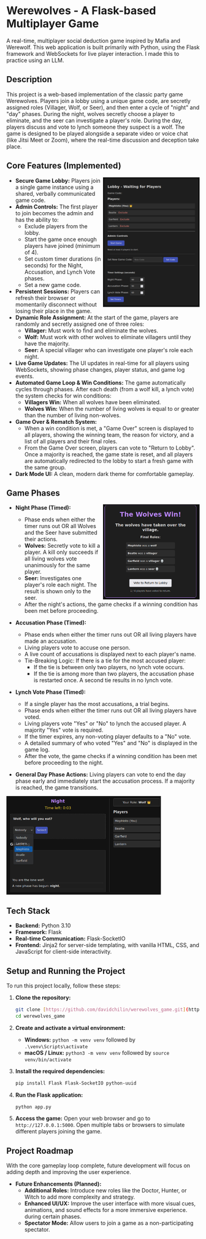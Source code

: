 # **Werewolves - A Flask-based Multiplayer Game**

A real-time, multiplayer social deduction game inspired by Mafia and Werewolf.
This web application is built primarily with Python, using the Flask framework
and WebSockets for live player interaction. I made this to practice using an
LLM.

## **Description**

This project is a web-based implementation of the classic party game Werewolves.
Players join a lobby using a unique game code, are secretly assigned roles
(Villager, Wolf, or Seer), and then enter a cycle of "night" and "day" phases.
During the night, wolves secretly choose a player to eliminate, and the seer can
investigate a player's role. During the day, players discuss and vote to lynch
someone they suspect is a wolf. The game is designed to be played alongside a
separate video or voice chat (like Jitsi Meet or Zoom), where the real-time
discussion and deception take place.

## **Core Features (Implemented)**

<img src="lobby.png" width="50%" align="right" />

- **Secure Game Lobby:** Players join a single game instance using a shared,
  verbally communicated game code.
- **Admin Controls:** The first player to join becomes the admin and has the
  ability to:
  - Exclude players from the lobby.
  - Start the game once enough players have joined (minimum of 4).
  - Set custom timer durations (in seconds) for the Night, Accusation, and Lynch
    Vote phases.
  - Set a new game code.
- **Persistent Sessions:** Players can refresh their browser or momentarily
  disconnect without losing their place in the game.
- **Dynamic Role Assignment:** At the start of the game, players are randomly
  and secretly assigned one of three roles:
  - **Villager:** Must work to find and eliminate the wolves.
  - **Wolf:** Must work with other wolves to eliminate villagers until they have
    the majority.
  - **Seer:** A special villager who can investigate one player's role each
    night.
- **Live Game Updates:** The UI updates in real-time for all players using
  WebSockets, showing phase changes, player status, and game log events.
- **Automated Game Loop & Win Conditions:** The game automatically cycles
  through phases. After each death (from a wolf kill, a lynch vote) the system
  checks for win conditions:
  - **Villagers Win:** When all wolves have been eliminated.
  - **Wolves Win:** When the number of living wolves is equal to or greater than
    the number of living non-wolves.
- **Game Over & Rematch System:**
  - When a win condition is met, a "Game Over" screen is displayed to all
    players, showing the winning team, the reason for victory, and a list of all
    players and their final roles.
  - From the Game Over screen, players can vote to "Return to Lobby". Once a
    majority is reached, the game state is reset, and all players are
    automatically redirected to the lobby to start a fresh game with the same
    group.
- **Dark Mode UI:** A clean, modern dark theme for comfortable gameplay.

## **Game Phases**

<img src="game_over.png" width="50%" align="right"/>

- **Night Phase (Timed):**
  - Phase ends when either the timer runs out OR all Wolves and the Seer have
    submitted their actions.
  - **Wolves:** Secretly vote to kill a player. A kill only succeeds if all
    living wolves vote unanimously for the same player.
  - **Seer:** Investigates one player's role each night. The result is shown
    only to the seer.
  - After the night's actions, the game checks if a winning condition has been
    met before proceeding.

- **Accusation Phase (Timed):**

  - Phase ends when either the timer runs out OR all living players have made an
    accusation.
  - Living players vote to accuse one person.
  - A live count of accusations is displayed next to each player's name.
  - Tie-Breaking Logic: If there is a tie for the most accused player:
    - If the tie is between only two players, no lynch vote occurs.
    - If the tie is among more than two players, the accusation phase is
      restarted once. A second tie results in no lynch vote.

- **Lynch Vote Phase (Timed):**

  - If a single player has the most accusations, a trial begins.
  - Phase ends when either the timer runs out OR all living players have voted.
  - Living players vote "Yes" or "No" to lynch the accused player. A majority
    "Yes" vote is required.
  - If the timer expires, any non-voting player defaults to a "No" vote.
  - A detailed summary of who voted "Yes" and "No" is displayed in the game log.
  - After the vote, the game checks if a winning condition has been met before
    proceeding to the night.

- **General Day Phase Actions:** Living players can vote to end the day phase
  early and immediately start the accusation process. If a majority is reached,
  the game transitions.

<img src="game_screen.png" width="80%" align="center"/>

## **Tech Stack**

- **Backend:** Python 3.10
- **Framework:** Flask
- **Real-time Communication:** Flask-SocketIO
- **Frontend:** Jinja2 for server-side templating, with vanilla HTML, CSS, and
  JavaScript for client-side interactivity.

## **Setup and Running the Project**

To run this project locally, follow these steps:

1.  **Clone the repository:**

    ```bash
    git clone [https://github.com/davidchilin/werewolves_game.git](https://github.com/davidchilin/werewolves_game.git)
    cd werewolves_game
    ```

2.  **Create and activate a virtual environment:**

    - **Windows:** `python -m venv venv` followed by `.\venv\Scripts\activate`
    - **macOS / Linux:** `python3 -m venv venv` followed by
      `source venv/bin/activate`

3.  **Install the required dependencies:**

    ```bash
    pip install Flask Flask-SocketIO python-uuid
    ```

4.  **Run the Flask application:**

    ```bash
    python app.py
    ```

5.  **Access the game:** Open your web browser and go to
    `http://127.0.0.1:5000`. Open multiple tabs or browsers to simulate
    different players joining the game.


## **Project Roadmap**

With the core gameplay loop complete, future development will focus on adding
depth and improving the user experience.

- **Future Enhancements (Planned):**
  - **Additional Roles:** Introduce new roles like the Doctor, Hunter, or Witch
    to add more complexity and strategy.
  - **Enhanced UI/UX:** Improve the user interface with more visual cues,
    animations, and sound effects for a more immersive experience. during
    certain phases.
  - **Spectator Mode:** Allow users to join a game as a non-participating
    spectator.
